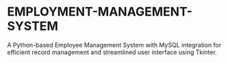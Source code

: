 # EMPLOYMENT-MANAGEMENT-SYSTEM
A Python-based Employee Management System with MySQL integration for efficient record management and streamlined user interface using Tkinter.
